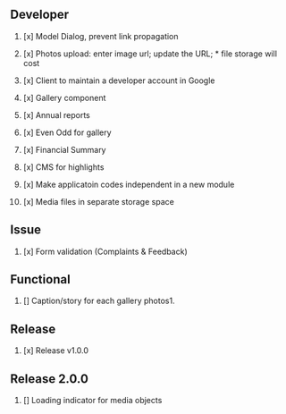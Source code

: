 ## Developer

1. [x] Model Dialog, prevent link propagation

1. [x]  Photos upload: enter image url; update the URL; * file storage will cost 

1. [x] Client to maintain a developer account in Google

1. [x] Gallery component

1. [x] Annual reports

1. [x] Even Odd for gallery

1. [x] Financial Summary

1. [x] CMS for highlights

1. [x] Make applicatoin codes independent in a new module 

1. [x] Media files in separate storage space

## Issue
1. [x] Form validation (Complaints & Feedback)

## Functional
1. [] Caption/story for each gallery photos1.

## Release
1. [x] Release v1.0.0

## Release 2.0.0
1. [] Loading indicator for media objects